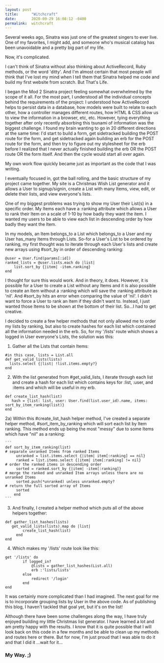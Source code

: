 ```yaml
---
layout: post
title:      "Witchcraft"
date:       2020-09-29 16:08:12 -0400
permalink:  witchcraft
---
```



Several weeks ago, Sinatra was just one of the greatest singers to ever live.  One of my favorites, I might add, and someone who's musical catalog has been unavoidable and a pretty big part of my life.

Now, it's complicated.

I can't think of Sinatra without also thinking about ActiveRecord, Ruby methods, or the word 'ditty'. And I'm almost certain that most people will think that I've lost my mind when I tell them that Sinatra helped me code and build my first website from scratch.  But That's Life.

I began the Mod 2 Sinatra project feeling somewhat overwhelmed by the scope of it all.  For the most part, I understood all the individual concepts behind the requirements of the project: I understood how ActiveRecord helps to persist data in a database, how models were built to relate to each other, how a controller manages different routes, how HTML & CSS allow us to view the information in a browser, etc, etc.  However, tying everything together after only recently absorbing this tsunami of information was the biggest challenge.  I found my brain wanting to go in 20 different directions at the same time: I'd start to build a form, get sidetracked building the POST route for the form, and get sidetracked again building an erb for the POST route for the form, and then try to figure out my stylesheet for the erb before I realized that I never actually finished building the erb OR the POST route OR the form itself.  And then the cycle would start all over again.

My own work flow quickly became just as important as the code that I was writing.

I eventually focused in, got the ball rolling, and the basic structure of my project came together.  My site is a Christmas Wish List generator and it allows a User to signup/signin, create a List with many Items, view, edit, or delete their lists, and view everyone's lists.

One of my biggest problems was trying to show my User their List(s) in a specific order.  My Items each have a :ranking attribute which allows a User to rank their Item on a scale of 1-10 by how badly they want the item.  I wanted my users to be able to view each list in descending order by how badly they want the Item.  

In my models, an Item belongs_to a List which belongs_to a User and my User has_many Items through Lists. So-for a User's List to be ordered by ranking, my first thought was to iterate through each User's lists and create new arrays using #sort_by in order of descending ranking: 

```
@user = User.find(params[:id])
ranked_lists = @user.lists.each do |list|
    list.sort_by {|item| -item.ranking}
end
```

I thought for sure this would work.  And in theory, it does.  However, it is possible for a User to create a List without any Items and it is also possible to create an Item without a :ranking which will save the :ranking attribute as 'nil'. And #sort_by hits an error when comparing the value of 'nil'.  I didn't want to force a User to rank an Item if they didn't want to.  Instead, I just wanted those Items to be shown at the bottom of their list.  So...I had to get creative.

I decided to create a few helper methods that not only allowed me to order my lists by ranking, but also to create hashes for each list which contained all the information needed in the erb. So, for my '/lists' route which shows a logged in User everyone's Lists, the solution was this:

1) Gather all the Lists that contain Items: 

```
#in this case, lists = List.all
def get_valid_lists(lists) 
  lists.select {|list| !list.items.empty?}
end
```

2)  With the list generated from #get_valid_lists, I iterate through each list and create a hash for each list which contains keys for :list, :user, and :items and which will be useful in my erb.

```
def create_list_hash(list)
   hash = {list: list, user: User.find(list.user_id).name, items: sort_by_item_ranking(list)}
end
```

 2a) Within this #create_list_hash helper method, I've created a separate helper method, #sort_item_by_ranking which will sort each list by Item ranking.  This method ends up being the most "messy" due to some Items which have "nil" as a ranking:
		
	```
	def sort_by_item_ranking(list)
	# separate unranked Items from ranked Items
		 unranked = list.items.select {|item| item[:ranking] == nil}
		 ranked = list.items.select {|item| item[:ranking] != nil}
	# order the ranked items in descending order
		 sorted = ranked.sort_by {|item| -item[:ranking]}
	# merge the ranked and unranked Item arrays unless there are no unranked Items
		 sorted.push(*unranked) unless unranked.empty?
	# return the full sorted array of Items
		 sorted
		end
	```
				

3) And finally, I created a helper method which puts all of the above helpers together:

```
def gather_list_hashes(lists)
   get_valid_lists(lists).map do |list|
	    create_list_hash(list)
	 end
end
```
				
4) Which makes my '/lists' route look like this:

```
get '/lists' do
        if logged_in?
            @lists = gather_list_hashes(List.all)    
            erb :'lists/lists'
        else
            redirect '/login'
        end
end
```
	
It was certainly more complicated than I had imagined.  The next goal for me is to incorporate grouping lists by User in the above code. As of publishing this blog, I haven't tackled that goal yet, but it's on the list!

Although there have been some challenges along the way, I have truly enjoyed building my little Christmas list generator.  I have learned a lot and am pretty happy with the results.  I know that it is quite possible that I will look back on this code in a few months and be able to clean up my methods and routes here or there.  But for now, I'm just proud that I was able to do it and that I did it
...wait for it...
### My Way. ;)


